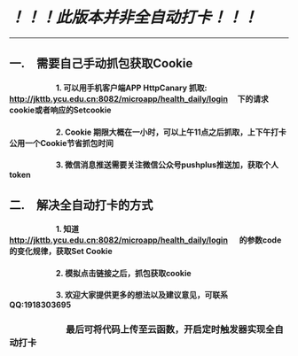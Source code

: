# ***！！！此版本并非全自动打卡！！！*** 
***
## **一.&emsp;需要自己手动抓包获取Cookie**
#### &emsp;&emsp;&emsp;&emsp;&emsp;&emsp;1. 可以用手机客户端APP HttpCanary 抓取:&emsp; http://jkttb.ycu.edu.cn:8082/microapp/health_daily/login &emsp;下的请求cookie或者响应的Setcookie
#### &emsp;&emsp;&emsp;&emsp;&emsp;&emsp;2. Cookie 期限大概在一小时，可以上午11点之后抓取，上下午打卡公用一个Cookie节省抓包时间
#### &emsp;&emsp;&emsp;&emsp;&emsp;&emsp;3. 微信消息推送需要关注微信公众号pushplus推送加，获取个人token
## **二.&emsp;解决全自动打卡的方式**
#### &emsp;&emsp;&emsp;&emsp;&emsp;&emsp;1. 知道 &emsp; http://jkttb.ycu.edu.cn:8082/microapp/health_daily/login &emsp; 的参数code的变化规律，获取Set Cookie
#### &emsp;&emsp;&emsp;&emsp;&emsp;&emsp;2. 模拟点击链接之后，抓包获取cookie
#### &emsp;&emsp;&emsp;&emsp;&emsp;&emsp;3. 欢迎大家提供更多的想法以及建议意见，可联系QQ:1918303695
### &emsp;&emsp;&emsp;&emsp;&emsp;&emsp; 最后可将代码上传至云函数，开启定时触发器实现全自动打卡
